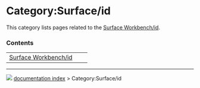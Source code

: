 # Category:Surface/id
This category lists pages related to the [Surface Workbench/id](Surface_Workbench/id.md).

### Contents

|     |     |     |
| --- | --- | --- |
| [Surface Workbench/id](Surface_Workbench/id.md) |



---
![](images/Button_right.svg) [documentation index](../README.md) > Category:Surface/id
